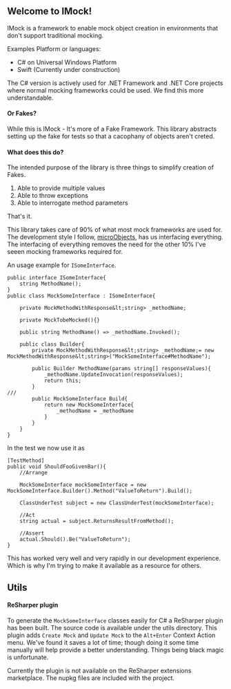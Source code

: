 ## Welcome to IMock!

IMock is a framework to enable mock object creation in environments that don't support traditional mocking.

Examples Platform or languages: 
* C# on Universal Windows Platform
* Swift (Currently under construction)

The C# version is actively used for .NET Framework and .NET Core projects where normal mocking frameworks could be used. We find this more understandable.

#### Or Fakes?
While this is IMock - It's more of a Fake Framework. This library abstracts setting up the fake for tests so that a cacophany of objects aren't creted.

#### What does this do?
The intended purpose of the library is three things to simplify creation of Fakes.

1) Able to provide multiple values
2) Able to throw exceptions
3) Able to interrogate method parameters

That's it.

This library takes care of 90% of what most mock frameworks are used for. The development style I follow, [microObjects](https://quinngil.com/uobjects), has us interfacing everything.
The interfacing of everything removes the need for the other 10% I've seeen mocking frameworks required for.

An usage example for `ISomeInterface`.
```
public interface ISomeInterface{
    string MethodName();
}
public class MockSomeInterface : ISomeInterface{

    private MockMethodWithResponse&lt;string> _methodName;

    private MockTobeMocked(){}

    public string MethodName() => _methodName.Invoked();

    public class Builder{
        private MockMethodWithResponse&lt;string> _methodName;= new MockMethodWithResponse&lt;string>("MockSomeInterface#MethodName");

        public Builder MethodName(params string[] responseValues){
            _methodName.UpdateInvocation(responseValues);
            return this;
        }
///
        public MockSomeInterface Build{
            return new MockSomeInterface{
                _methodName = _methodName
            }
        }
    }
}
```

In the test we now use it as
```
[TestMethod]
public void ShouldFooGivenBar(){
    //Arrange
    
    MockSomeInterface mockSomeInterface = new MockSomeInterface.Builder().Method("ValueToReturn").Build();
    
    ClassUnderTest subject = new ClassUnderTest(mockSomeInterface);

    //Act
    string actual = subject.ReturnsResultFromMethod();

    //Assert
    actual.Should().Be("ValueToReturn");
}
```

This has worked very well and very rapidly in our development experience. Which is why I'm trying to make it available as a resource for others.


## Utils
#### ReSharper plugin
To generate the `MockSomeInterface` classes easily for C# a ReSharper plugin has been built. The source code is available under the utils directory.
This plugin adds `Create Mock` and `Update Mock` to the `Alt+Enter` Context Action menu. We've found it saves a lot of time; though doing it some time manually will help provide a better understanding. Things being black magic is unfortunate.

Currently the plugin is not available on the ReSharper extensions marketplace. The nupkg files are included with the project.